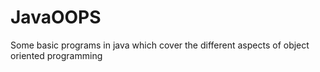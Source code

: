 # JavaOOPS
Some basic programs in java which cover the different aspects of object oriented programming
